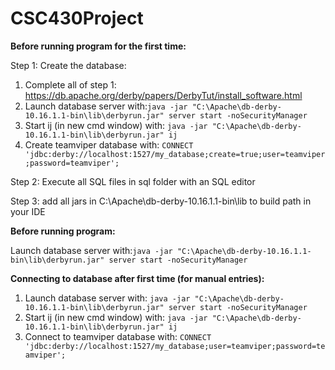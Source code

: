 # CSC430Project

**Before running program for the first time:**

Step 1: Create the database:

   1) Complete all of step 1: https://db.apache.org/derby/papers/DerbyTut/install_software.html
   2) Launch database server with:```java -jar "C:\Apache\db-derby-10.16.1.1-bin\lib\derbyrun.jar" server start -noSecurityManager```
   3) Start ij (in new cmd window) with: ```java -jar "C:\Apache\db-derby-10.16.1.1-bin\lib\derbyrun.jar" ij```
   4) Create teamviper database with: ```CONNECT 'jdbc:derby://localhost:1527/my_database;create=true;user=teamviper;password=teamviper';```

Step 2: Execute all SQL files in sql folder with an SQL editor

 Step 3: add all jars in C:\Apache\db-derby-10.16.1.1-bin\lib to build path in your IDE

**Before running program:**

  Launch database server with:```java -jar "C:\Apache\db-derby-10.16.1.1-bin\lib\derbyrun.jar" server start -noSecurityManager```


**Connecting to database after first time (for manual entries):**
   1) Launch database server with: ```java -jar "C:\Apache\db-derby-10.16.1.1-bin\lib\derbyrun.jar" server start -noSecurityManager```
   2) Start ij (in new cmd window) with: ```java -jar "C:\Apache\db-derby-10.16.1.1-bin\lib\derbyrun.jar" ij```
   3) Connect to teamviper database with: ```CONNECT 'jdbc:derby://localhost:1527/my_database;user=teamviper;password=teamviper';```
